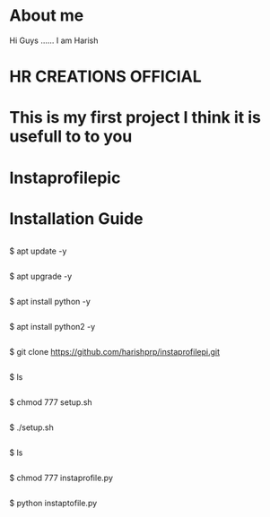 # About me
Hi Guys ......
I am Harish
# HR CREATIONS OFFICIAL
# This is my first project I think it is usefull to to you

# Instaprofilepic

# Installation Guide
```
```
$ apt update -y
```
```
$ apt upgrade -y
 ```
``` 
$ apt install python -y
```
```
$ apt install python2 -y
```
```
$ git clone https://github.com/harishprp/instaprofilepi.git
```
```
$ ls
```
```
$ chmod 777 setup.sh
```
```
$ ./setup.sh
```
```
$ ls
```
```
$ chmod 777 instaprofile.py
```
```
$ python instaptofile.py
```
```
